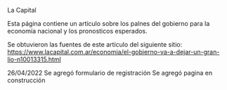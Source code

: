 La Capital

Esta página contiene un artículo sobre los palnes del gobierno para la economía nacional y los pronosticos esperados.

Se obtuvieron las fuentes de este artículo del siguiente sitio: https://www.lacapital.com.ar/economia/el-gobierno-va-a-dejar-un-gran-lio-n10013315.html

26/04/2022
Se agregó formulario de registración
Se agregó pagina en construcción